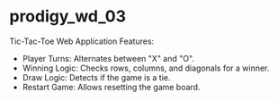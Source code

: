 # prodigy_wd_03
Tic-Tac-Toe Web Application
Features:
  - Player Turns: Alternates between "X" and "O".
  - Winning Logic: Checks rows, columns, and diagonals for a winner.
  - Draw Logic: Detects if the game is a tie.
  - Restart Game: Allows resetting the game board.
